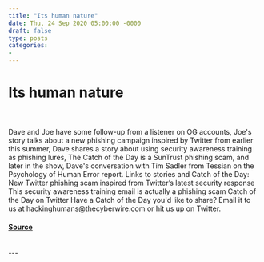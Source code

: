 ```yaml
---
title: "Its human nature"
date: Thu, 24 Sep 2020 05:00:00 -0000
draft: false
type: posts
categories: 
- 
---
```

# Its human nature

<br/>

<br/>
Dave and Joe have some follow-up from a listener on OG accounts, Joe's story talks about a new phishing campaign inspired by Twitter from earlier this summer, Dave shares a story about using security awareness training as phishing lures, The Catch of the Day is a SunTrust phishing scam, and later in the show, Dave's conversation with Tim Sadler from Tessian on the Psychology of Human Error report. Links to stories and Catch of the Day: New Twitter phishing scam inspired from Twitter’s latest security response This security awareness training email is actually a phishing scam Catch of the Day on Twitter Have a Catch of the Day you'd like to share? Email it to us at hackinghumans@thecyberwire.com or hit us up on Twitter.

#### [Source](https://thecyberwire.com/podcasts/hacking-humans/117/notes)

<br/>
---
